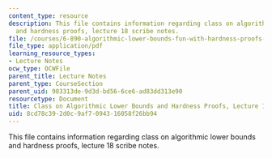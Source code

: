 ```yaml
---
content_type: resource
description: This file contains information regarding class on algorithmic lower bounds
  and hardness proofs, lecture 18 scribe notes.
file: /courses/6-890-algorithmic-lower-bounds-fun-with-hardness-proofs-fall-2014/8cd78c392d0c9af7094316058f26bb94_MIT6_890F14_Lec18.pdf
file_type: application/pdf
learning_resource_types:
- Lecture Notes
ocw_type: OCWFile
parent_title: Lecture Notes
parent_type: CourseSection
parent_uid: 983313de-9d3d-bd56-6ce6-ad83dd313e90
resourcetype: Document
title: Class on Algorithmic Lower Bounds and Hardness Proofs, Lecture 18 Scribe Notes
uid: 8cd78c39-2d0c-9af7-0943-16058f26bb94
---
```

This file contains information regarding class on algorithmic lower bounds and hardness proofs, lecture 18 scribe notes.


